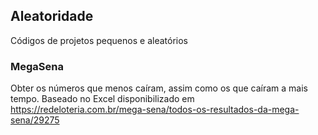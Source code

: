 ## Aleatoridade

Códigos de projetos pequenos e aleatórios

### MegaSena

Obter os números que menos caíram, assim como os que caíram a mais tempo. Baseado no Excel disponibilizado em <https://redeloteria.com.br/mega-sena/todos-os-resultados-da-mega-sena/29275>
